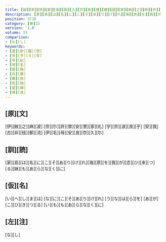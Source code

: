 ```yaml
---
title: [廻][来][筑][紫][海][路][入][京][到][播][磨][國][家][嶋][之][時][作][歌][五][首]
description: [家][島][は][名][に][こ][そ][あ][り][け][れ][海][原][を][我][が][恋][ひ][来][つ][る][妹][も][あ][ら][な][く][に]
position: 3718
category: [巻]15
version: '1.0'
volume: 15
comparison:
- [な][し]
keywords:
- [遣][新][羅][使]
- [天][平][８][年]
- [年][紀]
- [地][名]
- [姫][路]
- [兵][庫]
- [羈][旅]
- [孤][独]
- [望][郷]
- [帰][途]
---
```


## [原][文]

[伊][敝][之][麻][波] [奈][尓][許][曽][安][里][家][礼] [宇][奈][波][良][乎] [安][我][古][非][伎][都][流] [伊][毛][母][安][良][奈][久][尓]

## [訓][読]

[家][島][は][名][に][こ][そ][あ][り][け][れ][海][原][を][我][が][恋][ひ][来][つ][る][妹][も][あ][ら][な][く][に]

## [仮][名]

[い][へ][し][ま][は] [な][に][こ][そ][あ][り][け][れ] [う][な][は][ら][を] [あ][が][こ][ひ][き][つ][る] [い][も][も][あ][ら][な][く][に]

## [左][注]

[な][し]
